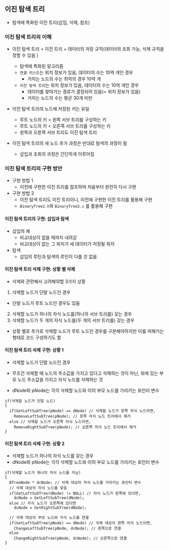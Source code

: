 ## 이진 탐색 트리

- 탐색에 특화된 이진 트리(삽입, 삭제, 참조)

### 이진 탐색 트리의 이해

- 이진 탐색 트리 = 이진 트리 + 데이터의 저장 규칙(데이터의 조회 가능, 삭제 규칙을 정할 수 있음 )

  - 탐색에 특화된 알고리즘
  - `연결 리스트`는 위치 정보가 있음, 데이터의 수는 10억 개인 경우
    - 거치는 노드의 수는 최악의 경우 10억 개
  - `이진 탐색 트리`는 위치 정보가 있음, 데이터의 수는 10억 개인 경우
    - 데이터를 찾아가는 경로가 결정되어 있음(= 위치 정보가 있음)
    - 거치는 노드의 수는 평균 30개 미만

- 이진 탐색 트리의 노드에 저장된 키는 유일
  - 루트 노드의 키 > 왼쪽 서브 트리를 구성하는 키
  - 루트 노드의 키 < 오른쪽 서브 트리를 구성하는 키
  - 왼쪽과 오른쪽 서브 트리도 이진 탐색 트리
- 이진 탐색 트리의 새 노드 추가 과정은 반대로 탐색의 과정이 됨
  - 삽입과 조회의 과정은 간단하게 이루어짐

### 이진 탐색 트리의 구현 방안

- 구현 방법 1
  - 이전에 구현한 이진 트리를 참조하여 처음부터 완전히 다시 구현
- 구현 방법 2
  - 이진 탐색 트리도 이진 트리이니, 이전에 구현한 이진 트리를 활용해 구현
  - `BinaryTree2.h`와 `BinaryTree2.c` 를 활용해 구현

#### 이진 탐색 트리의 구현: 삽입과 탐색

- 삽입의 예
  - 비교대상이 없을 때까지 내려감
  - 비교대상이 없는 그 위치가 새 데이터가 저장될 위치
- 탐색
  - 삽입의 루틴과 탐색의 루틴이 다를 것 없음

#### 이진 탐색 트리 삭제 구현: 상황 별 삭제

- 삭제와 관련해서 고려해야할 3가지 상황

1. 삭제할 노드가 단말 노드인 경우

- 단말 노드가 루트 노드인 경우도 있음

2. 삭제할 노드가 하나의 자식 노드를(하나의 서브 트리를) 갖는 경우
3. 삭제할 노드가 두 개의 자식 노드를(두 개의 서브 트리를) 갖는 경우

- 상황 별로 추가로 삭제할 노드가 루트 노드인 경우를 구분해야하지만 이를 피해가는 형태로 코드 구성하기도 함

#### 이진 탐색 트리 삭제 구현: 상황 1

- 삭제할 노드가 단말 노드인 경우
- 무조건 삭제할 때 노드의 주소값을 가지고 있다고 삭제하는 것이 아닌, 위에 있는 부모 노드 주소값을 가지고 자식 노드를 삭제하는 것

- dNode와 pNode는 각각 삭제할 노드와 이의 부모 노드를 가리키는 포인터 변수

```
if(삭제할 노드가 단말 노드)
{
  if(GetLeftSubTree(pNode) == dNode) // 삭제할 노드가 왼쪽 자식 노드라면,
    RemoveLeftSubTree(pNode); // 왼쪽 자식 노드 트리에서 제거
  else // 삭제할 노드가 오른쪽 자식 노드라면,
    RemoveRightSubTree(pNode); // 오른쪽 자식 노드 트리에서 제거
}
```

#### 이진 탐색 트리 삭제 구현: 상황 2

- 삭제할 노드가 하나의 자식 노드를 갖는 경우
- dNode와 pNode는 각각 삭제할 노드와 이의 부모 노드를 가리키는 포인터 변수

```
if(삭제할 노드가 하나의 자식 노드를 지님)
{
  BTreeNode * dcNode; // 삭제 대상의 자식 노드를 가리키는 포인터 변수
  // 삭제 대상의 자식 노드를 찾음
  if(GetLeftSubTree(dNode) != NULL) // 자식 노드가 왼쪽에 있다면,
    dcNode = GetLeftSubTree(dNode);
  else // 자식 노드가 오른쪽에 있다면
    dcNode = GetRightSubTree(dNode);

  // 삭제 대상의 부모 노드와 자식 노드를 연결
  if(GetLeftSubTree(pNode) == dNode) // 삭제 대상이 왼쪽 자식 노드이면,
    ChangeLeftSubTree(pNode, dcNode); // 왼쪽으로 연결
  else
    ChangeRightSubTree(pNode, dcNode); // 오른쪽으로 연결
}
```
